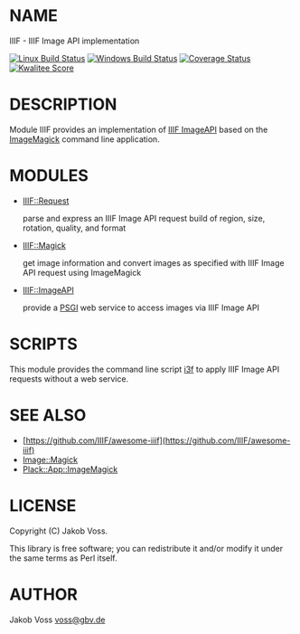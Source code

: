 # NAME

IIIF - IIIF Image API implementation

[![Linux Build Status](https://travis-ci.com/nichtich/IIIF.svg?branch=master)](https://travis-ci.com/nichtich/IIIF)
[![Windows Build Status](https://ci.appveyor.com/api/projects/status/dko0d7647jvfgu8w?svg=true)](https://ci.appveyor.com/project/nichtich/iiif)
[![Coverage Status](https://coveralls.io/repos/nichtich/IIIF/badge.svg)](https://coveralls.io/r/nichtich/IIIF)
[![Kwalitee Score](http://cpants.cpanauthors.org/dist/IIIF.png)](http://cpants.cpanauthors.org/dist/IIIF)

# DESCRIPTION

Module IIIF provides an implementation of [IIIF ImageAPI](https://iiif.io/api/image/3.0/)
based on the [ImageMagick](https://www.imagemagick.org/) command line application.

# MODULES

- [IIIF::Request](https://metacpan.org/pod/IIIF::Request)

    parse and express an IIIF Image API request build of region, size, rotation, quality, and format

- [IIIF::Magick](https://metacpan.org/pod/IIIF::Magick)

    get image information and convert images as specified with IIIF Image API request using ImageMagick

- [IIIF::ImageAPI](https://metacpan.org/pod/IIIF::ImageAPI)

    provide a [PSGI](https://metacpan.org/pod/PSGI) web service to access images via IIIF Image API

# SCRIPTS

This module provides the command line script [i3f](https://metacpan.org/pod/i3f) to apply IIIF Image API requests without a web service.

# SEE ALSO

- [https://github.com/IIIF/awesome-iiif](https://github.com/IIIF/awesome-iiif)
- [Image::Magick](https://metacpan.org/pod/Image::Magick)
- [Plack::App::ImageMagick](https://metacpan.org/pod/Plack::App::ImageMagick)

# LICENSE

Copyright (C) Jakob Voss.

This library is free software; you can redistribute it and/or modify
it under the same terms as Perl itself.

# AUTHOR

Jakob Voss <voss@gbv.de>
